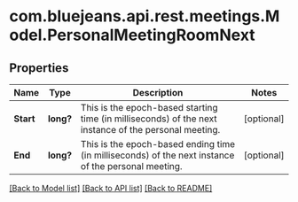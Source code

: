 # com.bluejeans.api.rest.meetings.Model.PersonalMeetingRoomNext
## Properties

Name | Type | Description | Notes
------------ | ------------- | ------------- | -------------
**Start** | **long?** | This is the epoch-based starting time (in milliseconds) of the next instance of the personal meeting. | [optional] 
**End** | **long?** | This is the epoch-based ending time (in milliseconds) of the next instance of the personal meeting. | [optional] 

[[Back to Model list]](../README.md#documentation-for-models) [[Back to API list]](../README.md#documentation-for-api-endpoints) [[Back to README]](../README.md)

